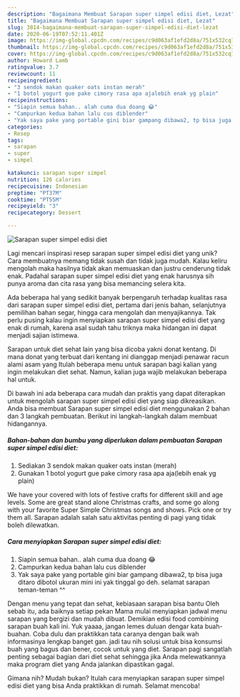 ```yaml
---
description: "Bagaimana Membuat Sarapan super simpel edisi diet, Lezat"
title: "Bagaimana Membuat Sarapan super simpel edisi diet, Lezat"
slug: 3814-bagaimana-membuat-sarapan-super-simpel-edisi-diet-lezat
date: 2020-06-19T07:52:11.401Z
image: https://img-global.cpcdn.com/recipes/c9d063af1efd2d8a/751x532cq70/sarapan-super-simpel-edisi-diet-foto-resep-utama.jpg
thumbnail: https://img-global.cpcdn.com/recipes/c9d063af1efd2d8a/751x532cq70/sarapan-super-simpel-edisi-diet-foto-resep-utama.jpg
cover: https://img-global.cpcdn.com/recipes/c9d063af1efd2d8a/751x532cq70/sarapan-super-simpel-edisi-diet-foto-resep-utama.jpg
author: Howard Lamb
ratingvalue: 3.7
reviewcount: 11
recipeingredient:
- "3 sendok makan quaker oats instan merah"
- "1 botol yogurt gue pake cimory rasa apa ajalebih enak yg plain"
recipeinstructions:
- "Siapin semua bahan.. alah cuma dua doang 😂"
- "Campurkan kedua bahan lalu cus diblender"
- "Yak saya pake yang portable gini biar gampang dibawa2, tp bisa juga ditaro dibotol ukuran mini ini yak tinggal go deh. selamat sarapan teman-teman ^^"
categories:
- Resep
tags:
- sarapan
- super
- simpel

katakunci: sarapan super simpel 
nutrition: 126 calories
recipecuisine: Indonesian
preptime: "PT37M"
cooktime: "PT55M"
recipeyield: "3"
recipecategory: Dessert

---
```



![Sarapan super simpel edisi diet](https://img-global.cpcdn.com/recipes/c9d063af1efd2d8a/751x532cq70/sarapan-super-simpel-edisi-diet-foto-resep-utama.jpg)

Lagi mencari inspirasi resep sarapan super simpel edisi diet yang unik? Cara membuatnya memang tidak susah dan tidak juga mudah. Kalau keliru mengolah maka hasilnya tidak akan memuaskan dan justru cenderung tidak enak. Padahal sarapan super simpel edisi diet yang enak harusnya sih punya aroma dan cita rasa yang bisa memancing selera kita.

Ada beberapa hal yang sedikit banyak berpengaruh terhadap kualitas rasa dari sarapan super simpel edisi diet, pertama dari jenis bahan, selanjutnya pemilihan bahan segar, hingga cara mengolah dan menyajikannya. Tak perlu pusing kalau ingin menyiapkan sarapan super simpel edisi diet yang enak di rumah, karena asal sudah tahu triknya maka hidangan ini dapat menjadi sajian istimewa.

Sarapan untuk diet sehat lain yang bisa dicoba yakni donat kentang. Di mana donat yang terbuat dari kentang ini dianggap menjadi penawar racun alami asam yang Itulah beberapa menu untuk sarapan bagi kalian yang ingin melakukan diet sehat. Namun, kalian juga wajib melakukan beberapa hal untuk.


Di bawah ini ada beberapa cara mudah dan praktis yang dapat diterapkan untuk mengolah sarapan super simpel edisi diet yang siap dikreasikan. Anda bisa membuat Sarapan super simpel edisi diet menggunakan 2 bahan dan 3 langkah pembuatan. Berikut ini langkah-langkah dalam membuat hidangannya.

<!--inarticleads1-->

##### Bahan-bahan dan bumbu yang diperlukan dalam pembuatan Sarapan super simpel edisi diet:

1. Sediakan 3 sendok makan quaker oats instan (merah)
1. Gunakan 1 botol yogurt gue pake cimory rasa apa aja(lebih enak yg plain)


We have your covered with lots of festive crafts for different skill and age levels. Some are great stand alone Christmas crafts, and some go along with your favorite Super Simple Christmas songs and shows. Pick one or try them all. Sarapan adalah salah satu aktivitas penting di pagi yang tidak boleh dilewatkan. 

<!--inarticleads2-->

##### Cara menyiapkan Sarapan super simpel edisi diet:

1. Siapin semua bahan.. alah cuma dua doang 😂
1. Campurkan kedua bahan lalu cus diblender
1. Yak saya pake yang portable gini biar gampang dibawa2, tp bisa juga ditaro dibotol ukuran mini ini yak tinggal go deh. selamat sarapan teman-teman ^^


Dengan menu yang tepat dan sehat, kebiasaan sarapan bisa bantu Oleh sebab itu, ada baiknya setiap pekan Mama mulai menyiapkan jadwal menu sarapan yang bergizi dan mudah dibuat. Demikian edisi food combining sarapan buah kali ini. Yuk yaaaa, jangan lemes duluan dengar kata buah-buahan. Coba dulu dan praktikkan tata caranya dengan baik wah informasinya lengkap banget gan. jadi tau nih solusi untuk bisa konsumsi buah yang bagus dan bener, cocok untuk yang diet. Sarapan pagi sangatlah penting sebagai bagian dari diet sehat sehingga jika Anda melewatkannya maka program diet yang Anda jalankan dipastikan gagal. 

Gimana nih? Mudah bukan? Itulah cara menyiapkan sarapan super simpel edisi diet yang bisa Anda praktikkan di rumah. Selamat mencoba!
